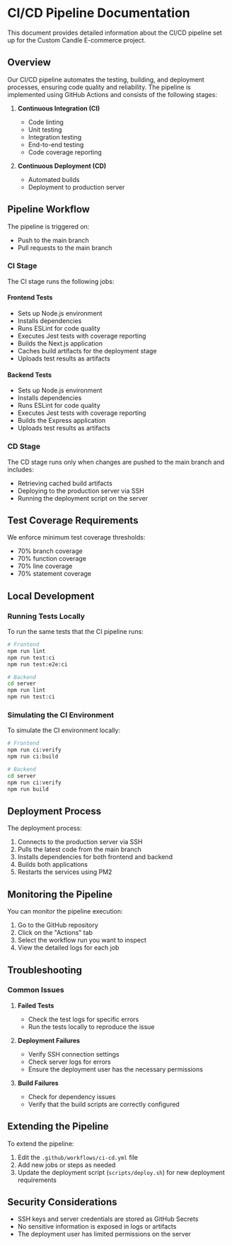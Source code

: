 # CI/CD Pipeline Documentation

This document provides detailed information about the CI/CD pipeline set up for the Custom Candle E-commerce project.

## Overview

Our CI/CD pipeline automates the testing, building, and deployment processes, ensuring code quality and reliability. The pipeline is implemented using GitHub Actions and consists of the following stages:

1. **Continuous Integration (CI)**
   - Code linting
   - Unit testing
   - Integration testing
   - End-to-end testing
   - Code coverage reporting

2. **Continuous Deployment (CD)**
   - Automated builds
   - Deployment to production server

## Pipeline Workflow

The pipeline is triggered on:
- Push to the main branch
- Pull requests to the main branch

### CI Stage

The CI stage runs the following jobs:

#### Frontend Tests
- Sets up Node.js environment
- Installs dependencies
- Runs ESLint for code quality
- Executes Jest tests with coverage reporting
- Builds the Next.js application
- Caches build artifacts for the deployment stage
- Uploads test results as artifacts

#### Backend Tests
- Sets up Node.js environment
- Installs dependencies
- Runs ESLint for code quality
- Executes Jest tests with coverage reporting
- Builds the Express application
- Uploads test results as artifacts

### CD Stage

The CD stage runs only when changes are pushed to the main branch and includes:
- Retrieving cached build artifacts
- Deploying to the production server via SSH
- Running the deployment script on the server

## Test Coverage Requirements

We enforce minimum test coverage thresholds:
- 70% branch coverage
- 70% function coverage
- 70% line coverage
- 70% statement coverage

## Local Development

### Running Tests Locally

To run the same tests that the CI pipeline runs:

```bash
# Frontend
npm run lint
npm run test:ci
npm run test:e2e:ci

# Backend
cd server
npm run lint
npm run test:ci
```

### Simulating the CI Environment

To simulate the CI environment locally:

```bash
# Frontend
npm run ci:verify
npm run ci:build

# Backend
cd server
npm run ci:verify
npm run build
```

## Deployment Process

The deployment process:

1. Connects to the production server via SSH
2. Pulls the latest code from the main branch
3. Installs dependencies for both frontend and backend
4. Builds both applications
5. Restarts the services using PM2

## Monitoring the Pipeline

You can monitor the pipeline execution:
1. Go to the GitHub repository
2. Click on the "Actions" tab
3. Select the workflow run you want to inspect
4. View the detailed logs for each job

## Troubleshooting

### Common Issues

1. **Failed Tests**
   - Check the test logs for specific errors
   - Run the tests locally to reproduce the issue

2. **Deployment Failures**
   - Verify SSH connection settings
   - Check server logs for errors
   - Ensure the deployment user has the necessary permissions

3. **Build Failures**
   - Check for dependency issues
   - Verify that the build scripts are correctly configured

## Extending the Pipeline

To extend the pipeline:

1. Edit the `.github/workflows/ci-cd.yml` file
2. Add new jobs or steps as needed
3. Update the deployment script (`scripts/deploy.sh`) for new deployment requirements

## Security Considerations

- SSH keys and server credentials are stored as GitHub Secrets
- No sensitive information is exposed in logs or artifacts
- The deployment user has limited permissions on the server